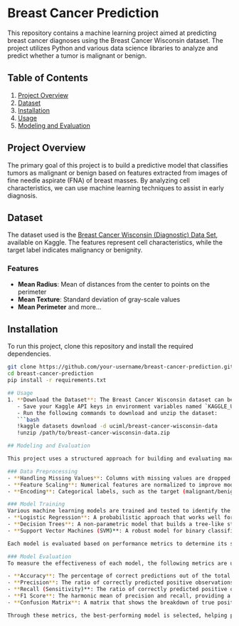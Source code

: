 # Breast Cancer Prediction

This repository contains a machine learning project aimed at predicting breast cancer diagnoses using the Breast Cancer Wisconsin dataset. The project utilizes Python and various data science libraries to analyze and predict whether a tumor is malignant or benign.

## Table of Contents
1. [Project Overview](#project-overview)
2. [Dataset](#dataset)
3. [Installation](#installation)
4. [Usage](#usage)
5. [Modeling and Evaluation](#modeling-and-evaluation)

## Project Overview
The primary goal of this project is to build a predictive model that classifies tumors as malignant or benign based on features extracted from images of fine needle aspirate (FNA) of breast masses. By analyzing cell characteristics, we can use machine learning techniques to assist in early diagnosis.

## Dataset
The dataset used is the [Breast Cancer Wisconsin (Diagnostic) Data Set](https://www.kaggle.com/datasets/uciml/breast-cancer-wisconsin-data), available on Kaggle. The features represent cell characteristics, while the target label indicates malignancy or benignity.

### Features
- **Mean Radius**: Mean of distances from the center to points on the perimeter
- **Mean Texture**: Standard deviation of gray-scale values
- **Mean Perimeter** and more...

## Installation
To run this project, clone this repository and install the required dependencies.

```bash
git clone https://github.com/your-username/breast-cancer-prediction.git
cd breast-cancer-prediction
pip install -r requirements.txt

## Usage
1. **Download the Dataset**: The Breast Cancer Wisconsin dataset can be downloaded from Kaggle. Ensure you have your Kaggle API credentials set up.
   - Save your Kaggle API keys in environment variables named `KAGGLE_USERNAME` and `KAGGLE_KEY`.
   - Run the following commands to download and unzip the dataset:
   ```bash
   !kaggle datasets download -d uciml/breast-cancer-wisconsin-data
   !unzip /path/to/breast-cancer-wisconsin-data.zip

## Modeling and Evaluation

This project uses a structured approach for building and evaluating machine learning models for breast cancer prediction:

### Data Preprocessing
- **Handling Missing Values**: Columns with missing values are dropped to ensure clean data.
- **Feature Scaling**: Numerical features are normalized to improve model convergence and performance.
- **Encoding**: Categorical labels, such as the target (malignant/benign), are encoded for compatibility with the model.

### Model Training
Various machine learning models are trained and tested to identify the best-performing model for this dataset, including:
- **Logistic Regression**: A probabilistic approach that works well for binary classification problems.
- **Decision Trees**: A non-parametric model that builds a tree-like structure based on decision rules.
- **Support Vector Machines (SVM)**: A robust model for binary classification, particularly effective with high-dimensional data.

Each model is evaluated based on performance metrics to determine its suitability for predicting breast cancer diagnoses.

### Model Evaluation
To measure the effectiveness of each model, the following metrics are used:

- **Accuracy**: The percentage of correct predictions out of the total predictions.
- **Precision**: The ratio of correctly predicted positive observations to the total predicted positive observations, measuring the quality of positive predictions.
- **Recall (Sensitivity)**: The ratio of correctly predicted positive observations to all actual positives, showing how well the model captures positive cases.
- **F1 Score**: The harmonic mean of precision and recall, providing a single metric that balances both measures, especially useful for imbalanced datasets.
- **Confusion Matrix**: A matrix that shows the breakdown of true positive, true negative, false positive, and false negative predictions, allowing for a deeper understanding of model performance.

Through these metrics, the best-performing model is selected, helping provide reliable breast cancer predictions based on the Wisconsin dataset.

